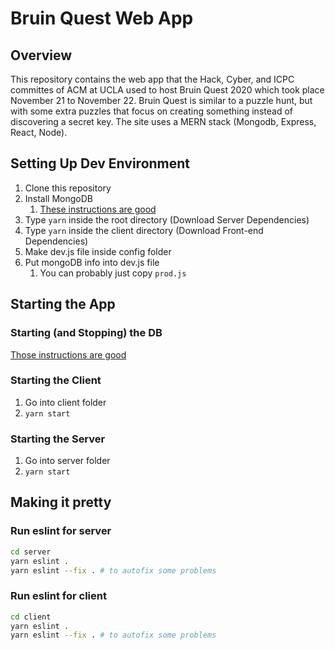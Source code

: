 # Bruin Quest Web App
## Overview
This repository contains the web app that the Hack, Cyber, and ICPC committes of ACM at UCLA used to host Bruin Quest 2020 which took place November 21 to November 22. Bruin Quest is similar to a puzzle hunt, but with some extra puzzles that focus on creating something instead of discovering a secret key. The site uses a MERN stack (Mongodb, Express, React, Node).

## Setting Up Dev Environment
1. Clone this repository
2. Install MongoDB
   1. [These instructions are good](https://docs.mongodb.com/manual/tutorial/)
3. Type  `yarn` inside the root directory  (Download Server Dependencies) 
4. Type `yarn` inside the client directory (Download Front-end Dependencies)
5. Make dev.js file inside config folder
6. Put mongoDB info into dev.js file
   1. You can probably just copy `prod.js` 

## Starting the App
### Starting (and Stopping) the DB
[Those instructions are good](https://docs.mongodb.com/manual/tutorial/)
### Starting the Client
1. Go into client folder
2. `yarn start`
### Starting the Server 
1. Go into server folder
2. `yarn start`

## Making it pretty
### Run eslint for server
``` bash
cd server
yarn eslint .
yarn eslint --fix . # to autofix some problems
```
### Run eslint for client
```bash
cd client
yarn eslint .
yarn eslint --fix . # to autofix some problems
```
